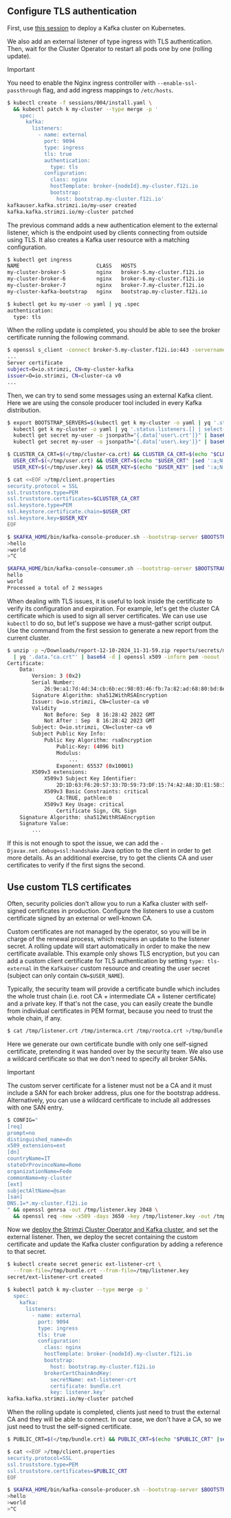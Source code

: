## Configure TLS authentication

First, use [this session](/sessions/001) to deploy a Kafka cluster on Kubernetes.

We also add an external listener of type ingress with TLS authentication.
Then, wait for the Cluster Operator to restart all pods one by one (rolling update).

> [!IMPORTANT]  
> You need to enable the Nginx ingress controller with `--enable-ssl-passthrough` flag, and add ingress mappings to `/etc/hosts`.

```sh
$ kubectl create -f sessions/004/install.yaml \
  && kubectl patch k my-cluster --type merge -p '
    spec:
      kafka:
        listeners:
          - name: external
            port: 9094
            type: ingress
            tls: true
            authentication:
              type: tls
            configuration:
              class: nginx
              hostTemplate: broker-{nodeId}.my-cluster.f12i.io
              bootstrap:
                host: bootstrap.my-cluster.f12i.io'
kafkauser.kafka.strimzi.io/my-user created            
kafka.kafka.strimzi.io/my-cluster patched
```

The previous command adds a new authentication element to the external listener, which is the endpoint used by clients connecting from outside using TLS.
It also creates a Kafka user resource with a matching configuration.

```sh
$ kubectl get ingress
NAME                         CLASS   HOSTS                              ADDRESS        PORTS     AGE
my-cluster-broker-5          nginx   broker-5.my-cluster.f12i.io        192.168.49.2   80, 443   104s
my-cluster-broker-6          nginx   broker-6.my-cluster.f12i.io        192.168.49.2   80, 443   104s
my-cluster-broker-7          nginx   broker-7.my-cluster.f12i.io        192.168.49.2   80, 443   104s
my-cluster-kafka-bootstrap   nginx   bootstrap.my-cluster.f12i.io       192.168.49.2   80, 443   104s

$ kubectl get ku my-user -o yaml | yq .spec
authentication:
  type: tls
```

When the rolling update is completed, you should be able to see the broker certificate running the following command.

```sh
$ openssl s_client -connect broker-5.my-cluster.f12i.io:443 -servername bootstrap.my-cluster.f12i.io -showcerts
...
Server certificate
subject=O=io.strimzi, CN=my-cluster-kafka
issuer=O=io.strimzi, CN=cluster-ca v0
...
```

Then, we can try to send some messages using an external Kafka client.
Here we are using the console producer tool included in every Kafka distribution.

```sh
$ export BOOTSTRAP_SERVERS=$(kubectl get k my-cluster -o yaml | yq '.status.listeners.[] | select(.name == "external").bootstrapServers'); 
  kubectl get k my-cluster -o yaml | yq '.status.listeners.[] | select(.name == "external").certificates[0]' > /tmp/cluster-ca.crt ; \
  kubectl get secret my-user -o jsonpath="{.data['user\.crt']}" | base64 -d > /tmp/user.crt ; \
  kubectl get secret my-user -o jsonpath="{.data['user\.key']}" | base64 -d > /tmp/user.key

$ CLUSTER_CA_CRT=$(</tmp/cluster-ca.crt) && CLUSTER_CA_CRT=$(echo "$CLUSTER_CA_CRT" |sed ':a;N;$!ba; s;\n; \\\n;g') \
  USER_CRT=$(</tmp/user.crt) && USER_CRT=$(echo "$USER_CRT" |sed ':a;N;$!ba; s;\n; \\\n;g') \
  USER_KEY=$(</tmp/user.key) && USER_KEY=$(echo "$USER_KEY" |sed ':a;N;$!ba; s;\n; \\\n;g')

$ cat <<EOF >/tmp/client.properties
security.protocol = SSL
ssl.truststore.type=PEM
ssl.truststore.certificates=$CLUSTER_CA_CRT
ssl.keystore.type=PEM
ssl.keystore.certificate.chain=$USER_CRT
ssl.keystore.key=$USER_KEY
EOF

$ $KAFKA_HOME/bin/kafka-console-producer.sh --bootstrap-server $BOOTSTRAP_SERVERS --topic my-topic --producer.config /tmp/client.properties
>hello
>world
>^C

$KAFKA_HOME/bin/kafka-console-consumer.sh --bootstrap-server $BOOTSTRAP_SERVERS --topic my-topic --from-beginning --max-messages 2 --consumer.config /tmp/client.properties
hello
world
Processed a total of 2 messages
```

When dealing with TLS issues, it is useful to look inside the certificate to verify its configuration and expiration.
For example, let's get the cluster CA certificate which is used to sign all server certificates.
We can use use `kubectl` to do so, but let's suppose we have a must-gather script output.
Use the command from the first session to generate a new report from the current cluster.

```sh
$ unzip -p ~/Downloads/report-12-10-2024_11-31-59.zip reports/secrets/my-cluster-cluster-ca-cert.yaml \
  | yq '.data."ca.crt"' | base64 -d | openssl x509 -inform pem -noout -text
Certificate:
    Data:
        Version: 3 (0x2)
        Serial Number:
            26:9e:a1:7d:4d:34:cb:6b:ec:98:03:46:fb:7a:82:ad:68:80:bd:8e
        Signature Algorithm: sha512WithRSAEncryption
        Issuer: O=io.strimzi, CN=cluster-ca v0
        Validity
            Not Before: Sep  8 16:28:42 2022 GMT
            Not After : Sep  8 16:28:42 2023 GMT
        Subject: O=io.strimzi, CN=cluster-ca v0
        Subject Public Key Info:
            Public Key Algorithm: rsaEncryption
                Public-Key: (4096 bit)
                Modulus:
                    ...
                Exponent: 65537 (0x10001)
        X509v3 extensions:
            X509v3 Subject Key Identifier: 
                2D:1D:63:F6:20:57:33:7D:59:73:DF:15:74:A2:A8:3D:E1:5B:3E:38
            X509v3 Basic Constraints: critical
                CA:TRUE, pathlen:0
            X509v3 Key Usage: critical
                Certificate Sign, CRL Sign
    Signature Algorithm: sha512WithRSAEncryption
    Signature Value:
        ...
```

If this is not enough to spot the issue, we can add the `-Djavax.net.debug=ssl:handshake` Java option to the client in order to get more details.
As an additional exercise, try to get the clients CA and user certificates to verify if the first signs the second.

## Use custom TLS certificates

Often, security policies don't allow you to run a Kafka cluster with self-signed certificates in production.
Configure the listeners to use a custom certificate signed by an external or well-known CA.

Custom certificates are not managed by the operator, so you will be in charge of the renewal process, which requires an update to the listener secret.
A rolling update will start automatically in order to make the new certificate available.
This example only shows TLS encryption, but you can add a custom client certificate for TLS authentication by setting `type: tls-external` in the `KafkaUser` custom resource and creating the user secret (subject can only contain `CN=$USER_NAME`).

Typically, the security team will provide a certificate bundle which includes the whole trust chain (i.e. root CA + intermediate CA + listener certificate) and a private key.
If that's not the case, you can easily create the bundle from individual certificates in PEM format, because you need to trust the whole chain, if any.

```sh
$ cat /tmp/listener.crt /tmp/intermca.crt /tmp/rootca.crt >/tmp/bundle.crt
```

Here we generate our own certificate bundle with only one self-signed certificate, pretending it was handed over by the security team.
We also use a wildcard certificate so that we don't need to specify all broker SANs.

> [!IMPORTANT]  
> The custom server certificate for a listener must not be a CA and it must include a SAN for each broker address, plus one for the bootstrap address.
> Alternatively, you can use a wildcard certificate to include all addresses with one SAN entry.

```sh
$ CONFIG="
[req]
prompt=no
distinguished_name=dn
x509_extensions=ext
[dn]
countryName=IT
stateOrProvinceName=Rome
organizationName=Fede
commonName=my-cluster
[ext]
subjectAltName=@san
[san]
DNS.1=*.my-cluster.f12i.io
" && openssl genrsa -out /tmp/listener.key 2048 \
  && openssl req -new -x509 -days 3650 -key /tmp/listener.key -out /tmp/bundle.crt -config <(echo "$CONFIG")
```

Now we [deploy the Strimzi Cluster Operator and Kafka cluster](/sessions/001), and set the external listener.
Then, we deploy the secret containing the custom certificate and update the Kafka cluster configuration by adding a reference to that secret.

```sh
$ kubectl create secret generic ext-listener-crt \
  --from-file=/tmp/bundle.crt --from-file=/tmp/listener.key
secret/ext-listener-crt created
  
$ kubectl patch k my-cluster --type merge -p '
  spec:
    kafka:
      listeners:
        - name: external
          port: 9094
          type: ingress
          tls: true
          configuration:
            class: nginx
            hostTemplate: broker-{nodeId}.my-cluster.f12i.io
            bootstrap:
              host: bootstrap.my-cluster.f12i.io
            brokerCertChainAndKey:
              secretName: ext-listener-crt
              certificate: bundle.crt
              key: listener.key'
kafka.kafka.strimzi.io/my-cluster patched
```

When the rolling update is completed, clients just need to trust the external CA and they will be able to connect.
In our case, we don't have a CA, so we just need to trust the self-signed certificate.

```sh
$ PUBLIC_CRT=$(</tmp/bundle.crt) && PUBLIC_CRT=$(echo "$PUBLIC_CRT" |sed ':a;N;$!ba; s;\n; \\\n;g')

$ cat <<EOF >/tmp/client.properties
security.protocol=SSL
ssl.truststore.type=PEM
ssl.truststore.certificates=$PUBLIC_CRT
EOF

$ $KAFKA_HOME/bin/kafka-console-producer.sh --bootstrap-server $BOOTSTRAP_SERVERS --topic my-topic --producer.config /tmp/client.properties 
>hello
>world
>^C
```

